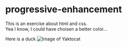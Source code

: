 # progressive-enhancement  
  
This is an exercise about html and css.  
Yea I know, I could have choisen a better color...  
  
Here is a duck
![Image of Yaktocat](https://encrypted-tbn0.gstatic.com/images?q=tbn%3AANd9GcRuE-JK1690Vq0yfVeUcr7V-cETY6FduPReCA&usqp=CAU)